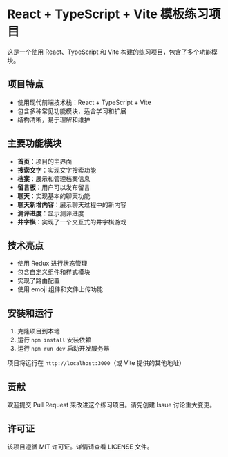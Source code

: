 # React + TypeScript + Vite 模板练习项目

这是一个使用 React、TypeScript 和 Vite 构建的练习项目，包含了多个功能模块。

## 项目特点

- 使用现代前端技术栈：React + TypeScript + Vite
- 包含多种常见功能模块，适合学习和扩展
- 结构清晰，易于理解和维护

## 主要功能模块

- **首页**：项目的主界面
- **搜索文字**：实现文字搜索功能
- **档案**：展示和管理档案信息
- **留言板**：用户可以发布留言
- **聊天**：实现基本的聊天功能
- **聊天新增内容**：展示聊天过程中的新内容
- **测评进度**：显示测评进度
- **井字棋**：实现了一个交互式的井字棋游戏

## 技术亮点

- 使用 Redux 进行状态管理
- 包含自定义组件和样式模块
- 实现了路由配置
- 使用 emoji 组件和文件上传功能

## 安装和运行

1. 克隆项目到本地
2. 运行 `npm install` 安装依赖
3. 运行 `npm run dev` 启动开发服务器

项目将运行在 `http://localhost:3000`（或 Vite 提供的其他地址）

## 贡献

欢迎提交 Pull Request 来改进这个练习项目。请先创建 Issue 讨论重大变更。

## 许可证

该项目遵循 MIT 许可证。详情请查看 LICENSE 文件。